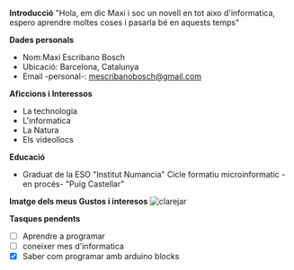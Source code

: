 **Introducció**
"Hola, em dic Maxi i soc un novell en tot aixo d'informatica, espero aprendre moltes coses i pasarla bé en aquests temps"

**Dades personals**
* Nom:Maxi Escribano Bosch
* Ubicació: Barcelona, Catalunya
* Email -personal-: mescribanobosch@gmail.com

**Aficcions i Interessos**
* La technologia
* L'informatica
* La Natura
* Els videollocs

**Educació**
* Graduat de la ESO
  "Institut Numancia"
  Cicle formatiu microinformatic -en procés-
  "Puig Castellar"

**Imatge dels meus Gustos i interesos**
![clarejar](<img width="900" height="656" alt="Captura de pantalla de 2025-09-25 13-58-35" src="https://github.com/user-attachments/assets/9cedb154-e925-4bf2-9615-b2b0b8e9f8a8" />)


**Tasques pendents**
- [ ] Aprendre a programar
- [ ] coneixer mes d'informatica
- [X] Saber com programar amb arduino blocks
